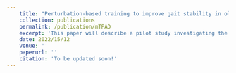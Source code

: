 ```yaml
---
	title: "Perturbation-based training to improve gait stability in older adults"
	collection: publications
	permalink: /publication/mTPAD
	excerpt: 'This paper will describe a pilot study investigating the feasibility, safety, and effect of perturbation-based balance training for elderly individuals used the Mobile Tethered Pelvic Assistive Device (mTPAD), a novel robotic system designed by the Rehabilitation and Robotics Lab (ROAR) at Columbia University.'
	date: 2022/15/12
	venue: ''
	paperurl: ''
	citation: 'To be updated soon!'
---
```

